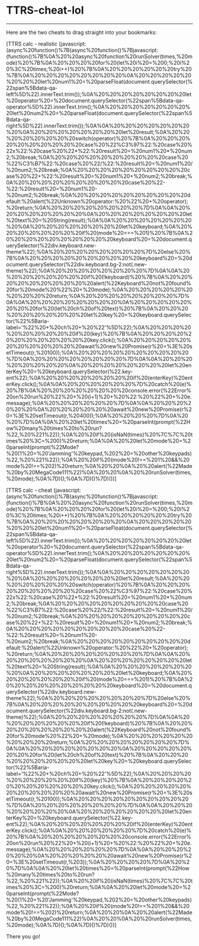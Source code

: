 # TTRS-cheat-lol
---
Here are the two cheats to drag straight into your bookmarks:

[TTRS calc - realistic (javascript:(async%20function()%7B(async%20function()%7Bjavascript:(function()%7B%0A%20%20async%20function%20runSolver(times,%20mode)%20%7B%0A%20%20%20%20for%20(let%20i%20=%200;%20i%20%3C%20times;%20i++)%20%7B%0A%20%20%20%20%20%20try%20%7B%0A%20%20%20%20%20%20%20%20%0A%20%20%20%20%20%20%20%20let%20num1%20=%20parseFloat(document.querySelector(%22span%5Bdata-qa-left%5D%22).innerText.trim());%0A%20%20%20%20%20%20%20%20let%20operator%20=%20document.querySelector(%22span%5Bdata-qa-operator%5D%22).innerText.trim();%0A%20%20%20%20%20%20%20%20let%20num2%20=%20parseFloat(document.querySelector(%22span%5Bdata-qa-right%5D%22).innerText.trim());%0A%0A%20%20%20%20%20%20%20%20%0A%20%20%20%20%20%20%20%20let%20result;%0A%20%20%20%20%20%20%20%20switch(operator)%20%7B%0A%20%20%20%20%20%20%20%20%20%20case%20%22%C3%97%22:%20case%20%22x%22:%20case%20%22*%22:%20result%20=%20num1%20*%20num2;%20break;%0A%20%20%20%20%20%20%20%20%20%20case%20%22%C3%B7%22:%20case%20%22/%22:%20result%20=%20num1%20/%20num2;%20break;%0A%20%20%20%20%20%20%20%20%20%20case%20%22+%22:%20result%20=%20num1%20+%20num2;%20break;%0A%20%20%20%20%20%20%20%20%20%20case%20%22-%22:%20result%20=%20num1%20-%20num2;%20break;%0A%20%20%20%20%20%20%20%20%20%20default:%20alert(%22Unknown%20operator:%20%22%20+%20operator);%20return;%0A%20%20%20%20%20%20%20%20%7D%0A%0A%20%20%20%20%20%20%20%20%0A%20%20%20%20%20%20%20%20let%20text%20=%20String(result);%0A%0A%20%20%20%20%20%20%20%20%0A%20%20%20%20%20%20%20%20let%20keyboard;%0A%20%20%20%20%20%20%20%20if%20(mode%20===%201)%20%7B%0A%20%20%20%20%20%20%20%20%20%20keyboard%20=%20document.querySelector(%22div.keyboard.new-theme%22);%0A%20%20%20%20%20%20%20%20%7D%20else%20%7B%0A%20%20%20%20%20%20%20%20%20%20keyboard%20=%20document.querySelector(%22div.keyboard.bg-2:not(.new-theme)%22);%0A%20%20%20%20%20%20%20%20%7D%0A%0A%20%20%20%20%20%20%20%20if%20(!keyboard)%20%7B%0A%20%20%20%20%20%20%20%20%20%20alert(%22Keyboard%20not%20found%20for%20mode%20%22%20+%20mode);%0A%20%20%20%20%20%20%20%20%20%20return;%0A%20%20%20%20%20%20%20%20%7D%0A%0A%20%20%20%20%20%20%20%20%0A%20%20%20%20%20%20%20%20for%20(let%20ch%20of%20text)%20%7B%0A%20%20%20%20%20%20%20%20%20%20let%20key%20=%20keyboard.querySelector(%22%5Baria-label='%22%20+%20ch%20+%20%22'%5D%22);%0A%20%20%20%20%20%20%20%20%20%20if%20(key)%20%7B%0A%20%20%20%20%20%20%20%20%20%20%20%20key.click();%0A%20%20%20%20%20%20%20%20%20%20%20%20await%20new%20Promise(r%20=%3E%20setTimeout(r,%20100));%0A%20%20%20%20%20%20%20%20%20%20%7D%0A%20%20%20%20%20%20%20%20%7D%0A%0A%20%20%20%20%20%20%20%20%0A%20%20%20%20%20%20%20%20let%20enterKey%20=%20keyboard.querySelector(%22.key-ent%22);%0A%20%20%20%20%20%20%20%20if%20(enterKey)%20enterKey.click();%0A%0A%20%20%20%20%20%20%7D%20catch%20(e)%20%7B%0A%20%20%20%20%20%20%20%20console.error(%22Error%20on%20run%20%22%20+%20(i+1)%20+%20%22:%20%22%20+%20e.message);%0A%20%20%20%20%20%20%7D%0A%0A%20%20%20%20%20%20%0A%20%20%20%20%20%20await%20new%20Promise(r%20=%3E%20setTimeout(r,%20400));%0A%20%20%20%20%7D%0A%20%20%7D%0A%0A%20%20let%20times%20=%20parseInt(prompt(%22How%20many%20times%20to%20run?%22,%20%221%22));%0A%20%20if%20(isNaN(times)%20%7C%7C%20times%20%3C=%200)%20return;%0A%0A%20%20let%20mode%20=%20parseInt(prompt(%22Mode?%20(1%20=%20'Jamming'%20keypad,%202%20=%20other%20keypads)%22,%20%221%22));%0A%20%20if%20(mode%20!==%201%20&&%20mode%20!==%202)%20return;%0A%20%20%0A%20%20alert(%22Made%20by%20MegaCode111%22)%0A%20%20%0A%20%20runSolver(times,%20mode);%0A%7D)();%0A%7D)()%7D)())]

[TTRS calc - cheat (javascript:(async%20function()%7B(async%20function()%7Bjavascript:(function()%7B%0A%20%20async%20function%20runSolver(times,%20mode)%20%7B%0A%20%20%20%20for%20(let%20i%20=%200;%20i%20%3C%20times;%20i++)%20%7B%0A%20%20%20%20%20%20try%20%7B%0A%20%20%20%20%20%20%20%20%0A%20%20%20%20%20%20%20%20let%20num1%20=%20parseFloat(document.querySelector(%22span%5Bdata-qa-left%5D%22).innerText.trim());%0A%20%20%20%20%20%20%20%20let%20operator%20=%20document.querySelector(%22span%5Bdata-qa-operator%5D%22).innerText.trim();%0A%20%20%20%20%20%20%20%20let%20num2%20=%20parseFloat(document.querySelector(%22span%5Bdata-qa-right%5D%22).innerText.trim());%0A%0A%20%20%20%20%20%20%20%20%0A%20%20%20%20%20%20%20%20let%20result;%0A%20%20%20%20%20%20%20%20switch(operator)%20%7B%0A%20%20%20%20%20%20%20%20%20%20case%20%22%C3%97%22:%20case%20%22x%22:%20case%20%22*%22:%20result%20=%20num1%20*%20num2;%20break;%0A%20%20%20%20%20%20%20%20%20%20case%20%22%C3%B7%22:%20case%20%22/%22:%20result%20=%20num1%20/%20num2;%20break;%0A%20%20%20%20%20%20%20%20%20%20case%20%22+%22:%20result%20=%20num1%20+%20num2;%20break;%0A%20%20%20%20%20%20%20%20%20%20case%20%22-%22:%20result%20=%20num1%20-%20num2;%20break;%0A%20%20%20%20%20%20%20%20%20%20default:%20alert(%22Unknown%20operator:%20%22%20+%20operator);%20return;%0A%20%20%20%20%20%20%20%20%7D%0A%0A%20%20%20%20%20%20%20%20%0A%20%20%20%20%20%20%20%20let%20text%20=%20String(result);%0A%0A%20%20%20%20%20%20%20%20%0A%20%20%20%20%20%20%20%20let%20keyboard;%0A%20%20%20%20%20%20%20%20if%20(mode%20===%201)%20%7B%0A%20%20%20%20%20%20%20%20%20%20keyboard%20=%20document.querySelector(%22div.keyboard.new-theme%22);%0A%20%20%20%20%20%20%20%20%7D%20else%20%7B%0A%20%20%20%20%20%20%20%20%20%20keyboard%20=%20document.querySelector(%22div.keyboard.bg-2:not(.new-theme)%22);%0A%20%20%20%20%20%20%20%20%7D%0A%0A%20%20%20%20%20%20%20%20if%20(!keyboard)%20%7B%0A%20%20%20%20%20%20%20%20%20%20alert(%22Keyboard%20not%20found%20for%20mode%20%22%20+%20mode);%0A%20%20%20%20%20%20%20%20%20%20return;%0A%20%20%20%20%20%20%20%20%7D%0A%0A%20%20%20%20%20%20%20%20%0A%20%20%20%20%20%20%20%20for%20(let%20ch%20of%20text)%20%7B%0A%20%20%20%20%20%20%20%20%20%20let%20key%20=%20keyboard.querySelector(%22%5Baria-label='%22%20+%20ch%20+%20%22'%5D%22);%0A%20%20%20%20%20%20%20%20%20%20if%20(key)%20%7B%0A%20%20%20%20%20%20%20%20%20%20%20%20key.click();%0A%20%20%20%20%20%20%20%20%20%20%20%20await%20new%20Promise(r%20=%3E%20setTimeout(r,%20100));%0A%20%20%20%20%20%20%20%20%20%20%7D%0A%20%20%20%20%20%20%20%20%7D%0A%0A%20%20%20%20%20%20%20%20%0A%20%20%20%20%20%20%20%20let%20enterKey%20=%20keyboard.querySelector(%22.key-ent%22);%0A%20%20%20%20%20%20%20%20if%20(enterKey)%20enterKey.click();%0A%0A%20%20%20%20%20%20%7D%20catch%20(e)%20%7B%0A%20%20%20%20%20%20%20%20console.error(%22Error%20on%20run%20%22%20+%20(i+1)%20+%20%22:%20%22%20+%20e.message);%0A%20%20%20%20%20%20%7D%0A%0A%20%20%20%20%20%20%0A%20%20%20%20%20%20await%20new%20Promise(r%20=%3E%20setTimeout(r,%203));%0A%20%20%20%20%7D%0A%20%20%7D%0A%0A%20%20let%20times%20=%20parseInt(prompt(%22How%20many%20times%20to%20run?%22,%20%221%22));%0A%20%20if%20(isNaN(times)%20%7C%7C%20times%20%3C=%200)%20return;%0A%0A%20%20let%20mode%20=%20parseInt(prompt(%22Mode?%20(1%20=%20'Jamming'%20keypad,%202%20=%20other%20keypads)%22,%20%221%22));%0A%20%20if%20(mode%20!==%201%20&&%20mode%20!==%202)%20return;%0A%20%20%0A%20%20alert(%22Made%20by%20MegaCode111%22)%0A%20%20%0A%20%20runSolver(times,%20mode);%0A%7D)();%0A%7D)()%7D)())]

There you go!
